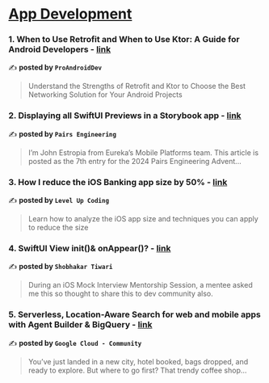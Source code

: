 
<h1><a href=https://medium.com/tag/mobile-app-development/recommended target="_blank" rel="noopener noreferrer">App Development</a></h1>
<h3>1. When to Use Retrofit and When to Use Ktor: A Guide for Android Developers - <a href="https://medium.com/proandroiddev/when-to-use-retrofit-and-when-to-use-ktor-a-guide-for-android-developers-918491dcf69a" target="_blank" rel="noopener noreferrer">link</a></h3>

✍️ **posted by `ProAndroidDev`**

<blockquote>Understand the Strengths of Retrofit and Ktor to Choose the Best Networking Solution for Your Android Projects</blockquote>

<h3>2. Displaying all SwiftUI Previews in a Storybook app - <a href="https://medium.com/eureka-engineering/displaying-all-swiftui-previews-in-a-storybook-app-1dd8e925d777" target="_blank" rel="noopener noreferrer">link</a></h3>

✍️ **posted by `Pairs Engineering`**

<blockquote>I’m John Estropia from Eureka’s Mobile Platforms team. This article is posted as the 7th entry for the 2024 Pairs Engineering Advent…</blockquote>

<h3>3. How I reduce the iOS Banking app size by 50% - <a href="https://medium.com/gitconnected/how-i-reduce-the-ios-banking-app-size-by-50-41410e091969" target="_blank" rel="noopener noreferrer">link</a></h3>

✍️ **posted by `Level Up Coding`**

<blockquote>Learn how to analyze the iOS app size and techniques you can apply to reduce the size</blockquote>

<h3>4. SwiftUI View init()& onAppear()? - <a href="https://medium.com/@shobhakartiwari/swiftui-view-init-onappear-5edf4fb7274a" target="_blank" rel="noopener noreferrer">link</a></h3>

✍️ **posted by `Shobhakar Tiwari`**

<blockquote>During an iOS Mock Interview Mentorship Session, a mentee asked me this so thought to share this to dev community also.</blockquote>

<h3>5. Serverless, Location-Aware Search for web and mobile apps with Agent Builder & BigQuery - <a href="https://medium.com/google-cloud/serverless-location-aware-search-for-web-and-mobile-apps-with-agent-builder-bigquery-89f2fef1ab20" target="_blank" rel="noopener noreferrer">link</a></h3>

✍️ **posted by `Google Cloud - Community`**

<blockquote>You’ve just landed in a new city, hotel booked, bags dropped, and ready to explore. But where to go first? That trendy coffee shop…</blockquote>

